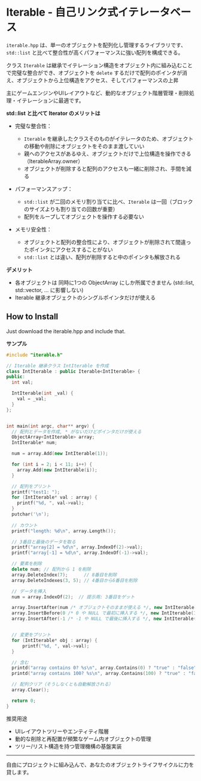 # Iterable - 自己リンク式イテレータベース

`iterable.hpp` は、単一のオブジェクトを配列化し管理するライブラリです、`std::list` と比べて整合性が高くパフォーマンスに強い配列を構成できる。

クラス `Iterable` は継承でイテレーション構造をオブジェクト内に組み込むことで完璧な整合ができ、オブジェクトを `delete` するだけで配列のポインタが消え、オブジェクトから上位構造をアクセス、そしてパフォーマンスの上昇

主にゲームエンジンやUIレイアウトなど、動的なオブジェクト階層管理・削除処理・イテレーションに最適です。

**std::list と比べて Iterator のメリットは**

- 完璧な整合性：
  - `Iterable` を継承したクラスそのものがイテレータのため、オブジェクトの移動や削除にオブジェクトをそのまま渡していい
  - 親へのアクセスがあるゆえ、オブジェクトだけで上位構造を操作できる（IterableArray.owner）
  - オブジェクトが削除すると配列のアクセスも一緒に削除され、手間を減る

- パフォーマンスアップ：
  - `std::list` が二回のメモリ割り当てに比べ、`Iterable` は一回（ブロックのサイズよりも割り当ての回数が重要）
  - 配列をループしてオブジェクトを操作する必要ない

- メモリ安全性：
  - オブジェクトと配列の整合性により、オブジェクトが削除されて間違ったポインタにアクセスすることがない
  - `std::list` とは違い、配列が削除すると中のポインタも解放される


**デメリット**

- 各オブジェクトは 同時に1つの ObjectArray にしか所属できません (std::list, std::vector, ... に影響しない)
- Iterable 継承オブジェクトのシングルポインタだけが使える



## How to Install

Just download the iterable.hpp and include that.


**サンプル**

```cpp
#include "iterable.h"

// Iterable 継承クラス IntIterable を作成
class IntIterable : public Iterable<IntIterable> {
public:
  int val;

  IntIterable(int _val) {
    val = _val;
  }
};


int main(int argc, char** argv) {
  // 配列とデータを作成, * がないだけどポインタだけが使える
  ObjectArray<IntIterable> array;
  IntIterable* num;

  num = array.Add(new IntIterable(1));

  for (int i = 2; i < 11; i++) {
    array.Add(new IntIterable(i));
  }

  // 配列をプリント
  printf("test1: ");
  for (IntIterable* val : array) {
    printf("%d, ", val->val);
  }
  putchar('\n');
  
  // カウント
  printf("length: %d\n", array.Length());

  // 3番目と最後のデータを取る
  printf("array[2] = %d\n", array.IndexOf(2)->val);
  printf("array[-1] = %d\n", array.IndexOf(-1)->val);

  // 要素を削除
  delete num; // 配列から 1 を削除
  array.DeleteIndex(7);      // 8番目を削除
  array.DeleteIndexes(3, 5); // 4番目から6番目を削除

  // データを挿入
  num = array.IndexOf(2);  // 提示用: 3番目をゲット

  array.InsertAfter(num /* オブジェクトそのままが使える */, new IntIterable(255));
  array.InsertBefore(0 /* 0 や NULL で最初に挿入する */, new IntIterable(100));
  array.InsertAfter(-1 /* -1 や NULL で最後に挿入する */, new IntIterable(100));


  // 変更をプリント
  for (IntIterable* obj : array) {
      printf("%d, ", val->val);
  }

  // 含む
  printd("array contains 0? %s\n", array.Contains(0) ? "true" : "false");
  printd("array contains 100? %s\n", array.Contains(100) ? "true" : "false");

  // 配列クリア（そうしなくとも自動解放される）
  array.Clear();

  return 0;
}
```

推奨用途

- UIレイアウトツリーやエンティティ階層
- 動的な削除と再配置が頻繁なゲーム内オブジェクトの管理
- ツリー/リスト構造を持つ管理機構の基盤実装

---

自由にプロジェクトに組み込んで、あなたのオブジェクトライフサイクルに力を貸します。
